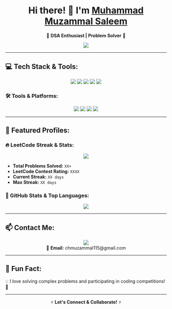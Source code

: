 <h1 align="center">Hi there! 👋 I'm <a href="https://github.com/Muzammal-Saleem">Muhammad Muzammal Saleem</a></h1>

<p align="center">
  🚀 <strong>DSA Enthusiast | Problem Solver</strong> 🚀  
</p>

<p align="center">
  <img src="https://readme-typing-svg.herokuapp.com?font=Fira+Code&weight=600&pause=1000&color=FFA116&width=500&lines=Passionate+about+Data+Structures+%26+Algorithms;Always+learning+and+improving!">
</p>

---

## 💻 Tech Stack & Tools:
<p align="center">
  <img src="https://img.shields.io/badge/C-%2300599C.svg?style=for-the-badge&logo=c&logoColor=white">
  <img src="https://img.shields.io/badge/C++-%2300599C.svg?style=for-the-badge&logo=c%2B%2B&logoColor=white">
  <img src="https://img.shields.io/badge/Java-%23ED8B00.svg?style=for-the-badge&logo=java&logoColor=white">
  <img src="https://img.shields.io/badge/HTML5-%23E34F26.svg?style=for-the-badge&logo=html5&logoColor=white">
  <img src="https://img.shields.io/badge/CSS3-%231572B6.svg?style=for-the-badge&logo=css3&logoColor=white">
</p>

### 🛠 Tools & Platforms:
<p align="center">
  <img src="https://img.shields.io/badge/GitHub-%23181717.svg?style=for-the-badge&logo=github&logoColor=white">
  <img src="https://img.shields.io/badge/VS%20Code-%23007ACC.svg?style=for-the-badge&logo=visual-studio-code&logoColor=white">
  <img src="https://img.shields.io/badge/IntelliJ%20IDEA-%23000000.svg?style=for-the-badge&logo=intellij-idea&logoColor=white">
  <img src="https://img.shields.io/badge/LeetCode-%23FFA116.svg?style=for-the-badge&logo=leetcode&logoColor=white">
</p>

---

## 📌 Featured Profiles:
### 🔥 LeetCode Streak & Stats:
<p align="center">
  <a href="https://leetcode.com/u/Muzammal-Saleem/">
    <img src="https://leetcard.jacoblin.cool/Muzammal-Saleem?theme=dark&font=Fira+Code&ext=contest">
  </a>
</p>

- **Total Problems Solved:** `XX+`
- **LeetCode Contest Rating:** `XXXX`
- **Current Streak:** `XX days`
- **Max Streak:** `XX days`

### 🌟 GitHub Stats & Top Languages:
<p align="center">
  <img src="https://github-readme-stats.vercel.app/api/top-langs/?username=Muzammal-Saleem&layout=compact&theme=dark">
</p>

---

## 📫 Contact Me:
<p align="center">
  <a href="https://www.linkedin.com/in/muhammad-muzammal-saleem-9052a72ab/">
    <img src="https://img.shields.io/badge/LinkedIn-%230A66C2.svg?style=for-the-badge&logo=linkedin&logoColor=white">
  </a>
  <br>
  📩 <strong>Email:</strong> chmuzammal115@gmail.com  
</p>

---

## 🎉 Fun Fact:
💡 I love solving complex problems and participating in coding competitions! 🚀  

---

<p align="center">
  ⚡ <strong>Let's Connect & Collaborate!</strong> ⚡  
</p>
